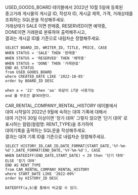 USED_GOODS_BOARD 테이블에서 2022년 10월 5일에 등록된   
중고거래 게시물의 게시글 ID, 작성자 ID, 게시글 제목, 가격, 거래상태를   
조회하는 SQL문을 작성해주세요.   
거래상태가 SALE 이면 판매중, RESERVED이면 예약중,  
DONE이면 거래완료 분류하여 출력해주시고,   
결과는 게시글 ID를 기준으로 내림차순 정렬해주세요.   
```
SELECT BOARD_ID, WRITER_ID, TITLE, PRICE, CASE
WHEN STATUS = 'SALE' THEN '판매중'
WHEN STATUS = 'RESERVED' THEN '예약중'
WHEN STATUS = 'DONE' THEN '거래완료'
END AS STATUS
from USED_GOODS_BOARD
where CREATED_DATE LIKE '2022-10-05'
order by BOARD_ID DESC

when a = '22' then 'aa' 와같이 if문 사용가능
end 를 무조건 붙여야한다.
```
CAR_RENTAL_COMPANY_RENTAL_HISTORY 테이블에서   
대여 시작일이 2022년 9월에 속하는 대여 기록에 대해서   
대여 기간이 30일 이상이면 '장기 대여' 그렇지 않으면 '단기 대여' 로   
표시하는 컬럼(컬럼명: RENT_TYPE)을 추가하여   
대여기록을 출력하는 SQL문을 작성해주세요.   
결과는 대여 기록 ID를 기준으로 내림차순 정렬해주세요.

```
SELECT HISTORY_ID,CAR_ID,DATE_FORMAT(START_DATE,'%Y-%m-%d'),DATE_FORMAT(END_DATE,'%Y-%m-%d'), CASE
WHEN DATEDIFF(END_DATE,START_DATE) < 29 then '단기 대여'
ELSE '장기 대여'
END AS RENT_TYPE
from CAR_RENTAL_COMPANY_RENTAL_HISTORY
where START_DATE LIKE '2022-09%'
order by HISTORY_ID DESC

DATEDFFF(a,b)를 통해서 비교할 수 있다.
```
